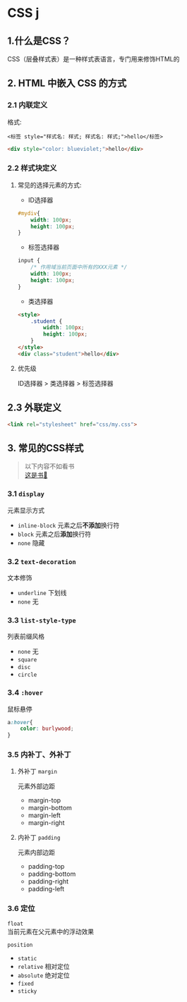 # CSS j

## 1.什么是CSS？

CSS（层叠样式表）是一种样式表语言，专门用来修饰HTML的

## 2. HTML 中嵌入 CSS 的方式

### 2.1 内联定义

格式:

`<标签 style="样式名: 样式; 样式名: 样式;">hello</标签>`

```html
<div style="color: blueviolet;">hello</div>
```

### 2.2 样式块定义

1. 常见的选择元素的方式:

    - ID选择器

    ```css
    #mydiv{
        width: 100px;
        height: 100px;
    }
    ```

    - 标签选择器

    ```css
    input {
        /* 作用域当前页面中所有的XXX元素 */
        width: 100px;
        height: 100px;
    }
    ```

    - 类选择器

    ```html
    <style>
        .student {
            width: 100px;
            height: 100px;
        }
    </style>
    <div class="student">hello</div>
    ```

2. 优先级

    ID选择器 > 类选择器 > 标签选择器

## 2.3 外联定义

```html
<link rel="stylesheet" href="css/my.css">
```

## 3. 常见的CSS样式

> 以下内容不如看书  
> [这是书📖](http://css.doyoe.com/)

### 3.1 `display`

元素显示方式

- `inline-block`  元素之后**不添加**换行符
- `block` 元素之后**添加**换行符
- `none`  隐藏

### 3.2 `text-decoration`

文本修饰

- `underline` 下划线
- `none` 无

### 3.3 `list-style-type`

列表前缀风格

- `none` 无
- `square`
- `disc`
- `circle`

### 3.4 `:hover`

鼠标悬停

```css
a:hover{
    color: burlywood;
}
```

### 3.5 内补丁、外补丁

1. 外补丁 `margin`

    元素外部边距

    - margin-top
    - margin-bottom
    - margin-left
    - margin-right

1. 内补丁 `padding`

    元素内部边距

    - padding-top
    - padding-bottom
    - padding-right
    - padding-left

### 3.6 定位

`float`  
当前元素在父元素中的浮动效果

`position`  

- `static`
- `relative` 相对定位
- `absolute` 绝对定位
- `fixed`
- `sticky`
